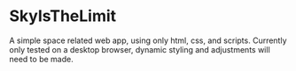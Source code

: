 # SkyIsTheLimit
A simple space related web app, using only html, css, and scripts.
Currently only tested on a desktop browser, dynamic styling and adjustments will need to be made. 
